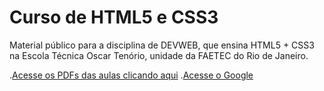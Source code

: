 # Curso de HTML5 e CSS3

Material público para a disciplina de DEVWEB, que ensina HTML5 + CSS3 na Escola Técnica Oscar Tenório, unidade da FAETEC do Rio de Janeiro.

.[Acesse os PDFs das aulas clicando aqui](/aulas-pdf)
.[Acesse o Google](https://www.google.com)